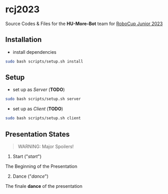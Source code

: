 # rcj2023
Source Codes & Files for the **HU-More-Bot** team for [RoboCup Junior 2023](https://2023.robocup.org/en/home/)

## Installation

* install dependencies
```bash
sudo bash scripts/setup.sh install
```

## Setup

* set up as *Server* (**TODO**)
```bash
sudo bash scripts/setup.sh server
```

* set up as *Client* (**TODO**)
```bash
sudo bash scripts/setup.sh client
```

## Presentation States

> WARNING: Major Spoilers!

1. Start ("*start*")

The Beginning of the Presentation

2. Dance ("*dance*")

The finale **dance** of the presentation